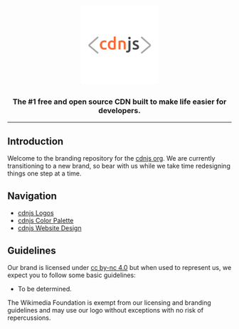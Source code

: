 <h1 align="center">
    <a href="https://cdnjs.com"><img src="https://raw.githubusercontent.com/cdnjs/brand/master/logo/standard/dark-512.png" width="175px" alt="< cdnjs >"></a>
</h1>
 
<h3 align="center">The #1 free and open source CDN built to make life easier for developers.</h3>

---

## Introduction

Welcome to the branding repository for the [cdnjs org](https://github.com/cdnjs). We are currently transitioning to a new brand, so bear with us while we take time redesigning things one step at a time. 

## Navigation

 - [cdnjs Logos](logo)
 - [cdnjs Color Palette](palette)
 - [cdnjs Website Design](website)

## Guidelines

Our brand is licensed under [cc by-nc 4.0](https://github.com/cdnjs/brand/blob/master/LICENSE) but when used to represent us, we expect you to follow some basic guidelines:

 - To be determined.

The Wikimedia Foundation is exempt from our licensing and branding guidelines and may use our logo without exceptions with no risk of repercussions.
